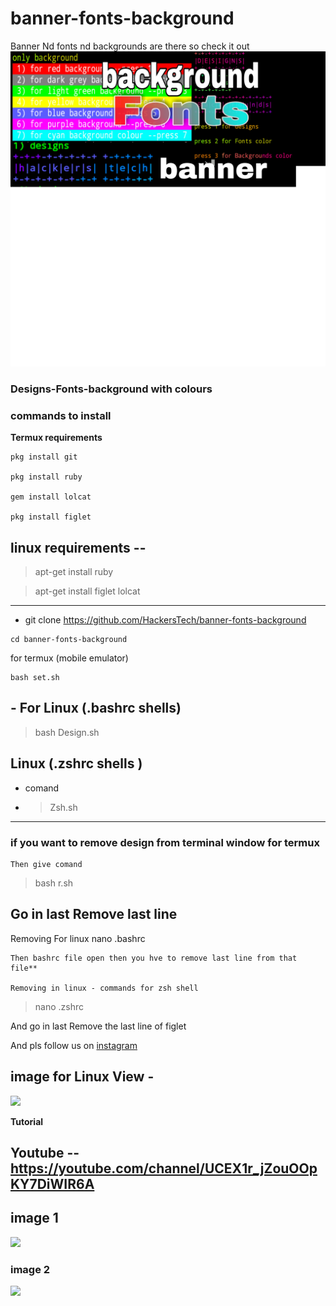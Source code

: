 # banner-fonts-background
Banner Nd fonts nd backgrounds are there so check it out
![](https://github.com/HackersTech/banner-fonts-background/blob/main/PicsArt_06-17-07.40.34.jpg)

### Designs-Fonts-background with colours


### commands to install 


**Termux requirements**
```
pkg install git

pkg install ruby

gem install lolcat

pkg install figlet 
```
## linux requirements --

>apt-get install ruby

>apt-get install figlet lolcat
---

- git clone https://github.com/HackersTech/banner-fonts-background
 ``` 
cd banner-fonts-background
```
for termux (mobile emulator) 
```
bash set.sh
```

## - For Linux (.bashrc shells) 

>bash Design.sh

## Linux (.zshrc shells )
- comand
- >Zsh.sh

---

### if you want to remove design from terminal window for termux
```
Then give comand
```
>bash r.sh

Go in last 
Remove last line
---
Removing For linux
nano .bashrc
```
Then bashrc file open then you hve to remove last line from that file**

Removing in linux - commands for zsh shell 
```

>nano .zshrc

And go in last 
Remove the last line of figlet



And pls follow us on [instagram](https://instagram.com/alien_ghost_technology?utm_medium=copy_link)

## image for Linux View -
![](https://github.com/Hckers-Tech/Designs-Fonts-color/blob/main/Screenshot_2021-04-19-20-12-17-83.png)

**Tutorial**

## Youtube -- https://youtube.com/channel/UCEX1r_jZouOOpKY7DiWIR6A


## image 1
 ![  ](https://github.com/Hckers-Tech/banner-fonts-background/blob/main/Screenshot_2021-04-19-20-12-17-83.png)


### image 2
![](https://github.com/Hckers-Tech/banner-fonts-background/blob/main/Screenshot_2021-05-28-08-30-53-90.png)
